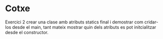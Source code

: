 # Cotxe

Exercici 2 crear una clase amb atributs statics final i demostrar com cridar-los desde el main, 
tant mateix mostrar quin dels atributs es pot initcialitzar desde el constructor.

